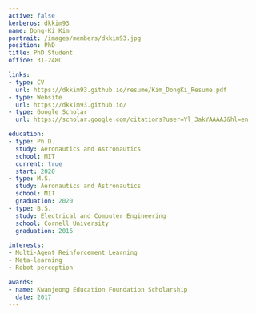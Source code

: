 ```yaml
---
active: false
kerberos: dkkim93
name: Dong-Ki Kim
portrait: /images/members/dkkim93.jpg
position: PhD
title: PhD Student
office: 31-248C

links:
- type: CV
  url: https://dkkim93.github.io/resume/Kim_DongKi_Resume.pdf
- type: Website
  url: https://dkkim93.github.io/
- type: Google Scholar
  url: https://scholar.google.com/citations?user=Yl_3akYAAAAJ&hl=en

education:
- type: Ph.D.
  study: Aeronautics and Astronautics
  school: MIT
  current: true
  start: 2020
- type: M.S.
  study: Aeronautics and Astronautics
  school: MIT
  graduation: 2020
- type: B.S.
  study: Electrical and Computer Engineering
  school: Cornell University
  graduation: 2016

interests:
- Multi-Agent Reinforcement Learning
- Meta-learning
- Robot perception

awards:
- name: Kwanjeong Education Foundation Scholarship
  date: 2017
---
```

